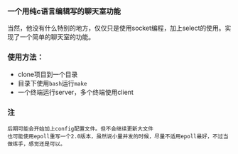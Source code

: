 ### 一个用纯c语言编辑写的聊天室功能

当然，他没有什么特别的地方，仅仅只是使用socket编程，加上select的使用。实现了一个简单的聊天室的功能。

### 使用方法：
 - clone项目到一个目录
 - 目录下使用```bash```运行```make```
 - 一个终端运行server，多个终端使用client

### 注
    后期可能会开始加上config配置文件。但不会继续更新大文件
    也可能使用epoll重写一个2.0版本，虽然说小量并发的时候，尽量不适用epoll最好，不过当做练手，感觉还是可以。